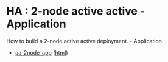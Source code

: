 # HA : 2-node active active - Application

How to build a 2-node active active deployment. - Application

* [aa-2node-app](src/site/markdown/index.md) ([html](https://plord12.github.io/samples/10.4.0/highavailability/aa-2node/aa-2node-app/))
